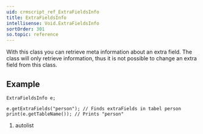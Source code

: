 ```yaml
---
uid: crmscript_ref_ExtraFieldsInfo
title: ExtraFieldsInfo
intellisense: Void.ExtraFieldsInfo
sortOrder: 301
so.topic: reference
---
```


With this class you can retrieve meta information about an extra field. The
class will only retrieve information, thus it is not possible to change an
extra field from this class.



## Example


    ExtraFieldsInfo e;
    
    e.getExtraFields("person"); // Finds extraFields in tabel person
    print(e.getTableName()); // Prints "person"




1. autolist

